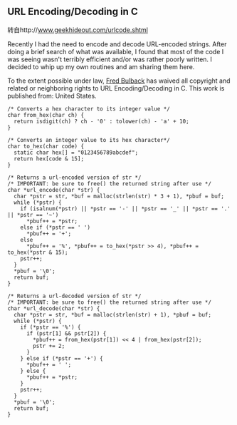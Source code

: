 ## URL Encoding/Decoding in C

转自http://www.geekhideout.com/urlcode.shtml  

Recently I had the need to encode and decode URL-encoded strings. After doing a brief search of what was available, I found that most of the code I was seeing wasn't terribly efficient and/or was rather poorly written. I decided to whip up my own routines and am sharing them here.

To the extent possible under law, [Fred Bulback](http://geekhideout.com/urlcode.shtml) has waived all copyright and related or neighboring rights to URL Encoding/Decoding in C. This work is published from: United States.

```
/* Converts a hex character to its integer value */
char from_hex(char ch) {
  return isdigit(ch) ? ch - '0' : tolower(ch) - 'a' + 10;
}

/* Converts an integer value to its hex character*/
char to_hex(char code) {
  static char hex[] = "0123456789abcdef";
  return hex[code & 15];
}

/* Returns a url-encoded version of str */
/* IMPORTANT: be sure to free() the returned string after use */
char *url_encode(char *str) {
  char *pstr = str, *buf = malloc(strlen(str) * 3 + 1), *pbuf = buf;
  while (*pstr) {
    if (isalnum(*pstr) || *pstr == '-' || *pstr == '_' || *pstr == '.' || *pstr == '~') 
      *pbuf++ = *pstr;
    else if (*pstr == ' ') 
      *pbuf++ = '+';
    else 
      *pbuf++ = '%', *pbuf++ = to_hex(*pstr >> 4), *pbuf++ = to_hex(*pstr & 15);
    pstr++;
  }
  *pbuf = '\0';
  return buf;
}

/* Returns a url-decoded version of str */
/* IMPORTANT: be sure to free() the returned string after use */
char *url_decode(char *str) {
  char *pstr = str, *buf = malloc(strlen(str) + 1), *pbuf = buf;
  while (*pstr) {
    if (*pstr == '%') {
      if (pstr[1] && pstr[2]) {
        *pbuf++ = from_hex(pstr[1]) << 4 | from_hex(pstr[2]);
        pstr += 2;
      }
    } else if (*pstr == '+') { 
      *pbuf++ = ' ';
    } else {
      *pbuf++ = *pstr;
    }
    pstr++;
  }
  *pbuf = '\0';
  return buf;
}
```